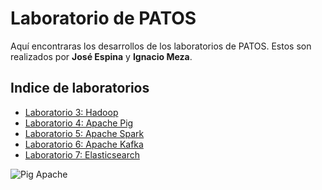 # Laboratorio de PATOS

Aquí encontraras los desarrollos de los laboratorios de PATOS. Estos son realizados por **José Espina** y **Ignacio Meza**.

## Indice de laboratorios

- <a href="https://github.com/Mezosky/Labs_PATOS/tree/main/Lab3">Laboratorio 3: Hadoop</a>
- <a href="https://github.com/Mezosky/Labs_PATOS/tree/main/Lab4">Laboratorio 4: Apache Pig</a>
- <a href="https://github.com/Mezosky/Labs_PATOS/tree/main/Lab5">Laboratorio 5: Apache Spark</a>
- <a href="https://github.com/Mezosky/Labs_PATOS/tree/main/Lab6">Laboratorio 6: Apache Kafka</a>
- <a href="https://github.com/Mezosky/Labs_PATOS/tree/main/Lab7">Laboratorio 7: Elasticsearch</a>


![Pig Apache](https://download.pingcap.com/images/blog/batch-processing-massive-data-much-quicker-with-tispark.jpg)
